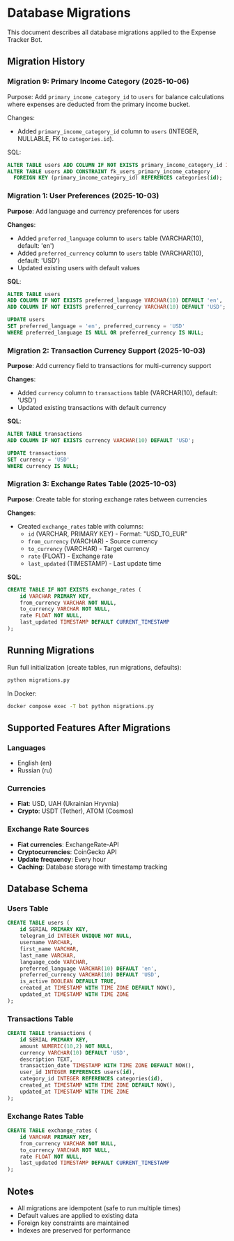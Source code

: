 # Database Migrations

This document describes all database migrations applied to the Expense Tracker Bot.

## Migration History

### Migration 9: Primary Income Category (2025-10-06)
Purpose: Add `primary_income_category_id` to `users` for balance calculations where expenses are deducted from the primary income bucket.

Changes:
- Added `primary_income_category_id` column to `users` (INTEGER, NULLABLE, FK to `categories.id`).

SQL:
```sql
ALTER TABLE users ADD COLUMN IF NOT EXISTS primary_income_category_id INTEGER;
ALTER TABLE users ADD CONSTRAINT fk_users_primary_income_category
  FOREIGN KEY (primary_income_category_id) REFERENCES categories(id);
```

### Migration 1: User Preferences (2025-10-03)
**Purpose**: Add language and currency preferences for users

**Changes**:
- Added `preferred_language` column to `users` table (VARCHAR(10), default: 'en')
- Added `preferred_currency` column to `users` table (VARCHAR(10), default: 'USD')
- Updated existing users with default values

**SQL**:
```sql
ALTER TABLE users 
ADD COLUMN IF NOT EXISTS preferred_language VARCHAR(10) DEFAULT 'en',
ADD COLUMN IF NOT EXISTS preferred_currency VARCHAR(10) DEFAULT 'USD';

UPDATE users 
SET preferred_language = 'en', preferred_currency = 'USD' 
WHERE preferred_language IS NULL OR preferred_currency IS NULL;
```

### Migration 2: Transaction Currency Support (2025-10-03)
**Purpose**: Add currency field to transactions for multi-currency support

**Changes**:
- Added `currency` column to `transactions` table (VARCHAR(10), default: 'USD')
- Updated existing transactions with default currency

**SQL**:
```sql
ALTER TABLE transactions 
ADD COLUMN IF NOT EXISTS currency VARCHAR(10) DEFAULT 'USD';

UPDATE transactions 
SET currency = 'USD' 
WHERE currency IS NULL;
```

### Migration 3: Exchange Rates Table (2025-10-03)
**Purpose**: Create table for storing exchange rates between currencies

**Changes**:
- Created `exchange_rates` table with columns:
  - `id` (VARCHAR, PRIMARY KEY) - Format: "USD_TO_EUR"
  - `from_currency` (VARCHAR) - Source currency
  - `to_currency` (VARCHAR) - Target currency
  - `rate` (FLOAT) - Exchange rate
  - `last_updated` (TIMESTAMP) - Last update time

**SQL**:
```sql
CREATE TABLE IF NOT EXISTS exchange_rates (
    id VARCHAR PRIMARY KEY,
    from_currency VARCHAR NOT NULL,
    to_currency VARCHAR NOT NULL,
    rate FLOAT NOT NULL,
    last_updated TIMESTAMP DEFAULT CURRENT_TIMESTAMP
);
```

## Running Migrations

Run full initialization (create tables, run migrations, defaults):

```bash
python migrations.py
```

In Docker:

```bash
docker compose exec -T bot python migrations.py
```

## Supported Features After Migrations

### Languages
- English (en)
- Russian (ru)

### Currencies
- **Fiat**: USD, UAH (Ukrainian Hryvnia)
- **Crypto**: USDT (Tether), ATOM (Cosmos)

### Exchange Rate Sources
- **Fiat currencies**: ExchangeRate-API
- **Cryptocurrencies**: CoinGecko API
- **Update frequency**: Every hour
- **Caching**: Database storage with timestamp tracking

## Database Schema

### Users Table
```sql
CREATE TABLE users (
    id SERIAL PRIMARY KEY,
    telegram_id INTEGER UNIQUE NOT NULL,
    username VARCHAR,
    first_name VARCHAR,
    last_name VARCHAR,
    language_code VARCHAR,
    preferred_language VARCHAR(10) DEFAULT 'en',
    preferred_currency VARCHAR(10) DEFAULT 'USD',
    is_active BOOLEAN DEFAULT TRUE,
    created_at TIMESTAMP WITH TIME ZONE DEFAULT NOW(),
    updated_at TIMESTAMP WITH TIME ZONE
);
```

### Transactions Table
```sql
CREATE TABLE transactions (
    id SERIAL PRIMARY KEY,
    amount NUMERIC(10,2) NOT NULL,
    currency VARCHAR(10) DEFAULT 'USD',
    description TEXT,
    transaction_date TIMESTAMP WITH TIME ZONE DEFAULT NOW(),
    user_id INTEGER REFERENCES users(id),
    category_id INTEGER REFERENCES categories(id),
    created_at TIMESTAMP WITH TIME ZONE DEFAULT NOW(),
    updated_at TIMESTAMP WITH TIME ZONE
);
```

### Exchange Rates Table
```sql
CREATE TABLE exchange_rates (
    id VARCHAR PRIMARY KEY,
    from_currency VARCHAR NOT NULL,
    to_currency VARCHAR NOT NULL,
    rate FLOAT NOT NULL,
    last_updated TIMESTAMP DEFAULT CURRENT_TIMESTAMP
);
```

## Notes

- All migrations are idempotent (safe to run multiple times)
- Default values are applied to existing data
- Foreign key constraints are maintained
- Indexes are preserved for performance

